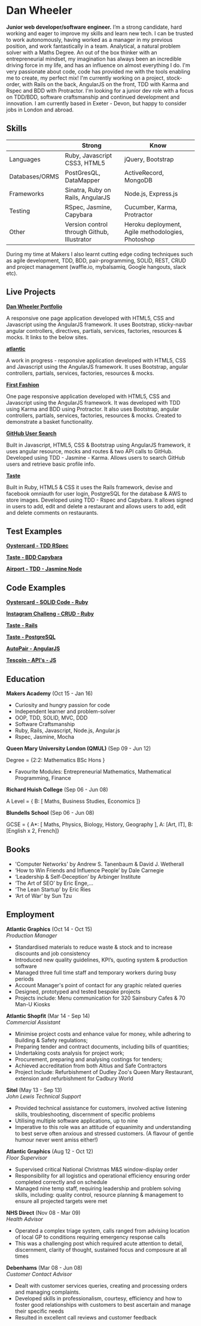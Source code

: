 Dan Wheeler
==============

**Junior web developer/software engineer.** 
I’m a strong candidate, hard working and eager to improve my skills and learn new tech. I can be trusted to work autonomously, having worked as a manager in my previous position, and work fantastically in a team. Analytical, a natural problem solver with a Maths Degree. An out of the box thinker with an entrepreneurial mindset, my imagination has always been an incredible driving force in my life, and has an influence on almost everything I do. I'm very passionate about code, code has provided me with the tools enabling me to create, my perfect mix! I'm currently working on a project, stock-order, with Rails on the back, AngularJS on the front, TDD with Karma and Rspec and BDD with Protractor. I'm looking for a junior dev role with a focus on TDD/BDD, software craftsmanship and continued development and innovation.
I am currently based in Exeter - Devon, but happy to consider jobs in London and abroad.

## Skills

|               |Strong                             |	Know                                	|
|---------------|-----------------------------------|---------------------------------------|
|Languages      |	Ruby, Javascript	CSS3, HTML5     | jQuery,	Bootstrap                     | 
|Databases/ORMS |PostGresQL, DataMapper             |	ActiveRecord, MongoDB                 | 
|Frameworks     |	Sinatra, Ruby on Rails, AngularJS |	Node.js, Express.js                   | 	
|Testing        |	RSpec, Jasmine, Capybara          |	Cucumber, Karma, Protractor         	| 
|Other          |	Version control through Github, Illustrator    |	Heroku deployment, Agile methodologies, Photoshop| 

During my time at Makers I also learnt cutting edge coding techniques such as agile development, TDD, BDD, pair-programming, SOLID, REST, CRUD and project management (waffle.io, mybalsamiq, Google hangouts, slack etc).

## Live Projects

[**Dan Wheeler Portfolio** ](https://dan-wheeler-portfolio.herokuapp.com/)

A responsive one page application developed with HTML5, CSS and Javascript using the AngularJS framework. It uses Bootstrap, sticky-navbar angular controllers, directives, partials, services, factories, resources & mocks. It links to the below sites.

[**atlantic**](https://cryptic-taiga-13132.herokuapp.com/#/aboutUs)

A work in progress - responsive application developed with HTML5, CSS and Javascript using the AngularJS framework. It uses Bootstrap, angular controllers, partials, services, factories, resources & mocks.

[**First Fashion**](https://polar-plains-66246.herokuapp.com/)

One page responsive application developed with HTML5, CSS and Javascript using the AngularJS framework. It was developed with TDD using Karma and BDD using Protractor. It also uses Bootstrap, angular controllers, partials, services, factories, resources & mocks. Created to demonstrate a basket functionality.

[**GitHub User Search** ](https://evening-eyrie-3741.herokuapp.com/)

Built in Javascript, HTML5, CSS & Bootstrap using AngularJS framework, it uses angular resource, mocks and routes & two API calls to GitHub. Developed using TDD - Jasmine - Karma. Allows users to search GitHub users and retrieve basic profile info.

[**Taste**](https://intense-chamber-6227.herokuapp.com/)

Built in Ruby, HTML5 & CSS it uses the Rails framework, devise and facebook omniauth for user login, PostgreSQL for the database & AWS to store images. Developed using TDD - Rspec and Capybara. It allows signed in users to add, edit and delete a restaurant and allows users to add, edit and delete comments on restaurants.

Test Examples
-------------

[**Oystercard - TDD RSpec**](https://github.com/d9nny/oystercard/tree/master/spec)

[**Taste - BDD Capybara**](https://github.com/d9nny/taste/tree/master/spec/features)

[**Airport - TDD - Jasmine Node**](https://github.com/d9nny/airport_jasmine_node/tree/master/spec)
<!--[Eval - TDD - Karma]()-->
<!--[AutoPair - BDD Protractor]()-->

Code Examples
-------------

[**Oystercard - SOLID Code - Ruby**](https://github.com/d9nny/oystercard/tree/master/lib)

[**Instagram Challeng - CRUD - Ruby**](https://github.com/d9nny/instagram-challenge/blob/master/app/controllers/posts_controller.rb)

[**Taste - Rails**](https://github.com/d9nny/taste/tree/master/app)

[**Taste - PostgreSQL**](https://github.com/d9nny/taste/tree/master/db)

[**AutoPair - AngularJS**](https://github.com/d9nny/Auto-pair/tree/master/app/assets/javascripts)

[**Tescoin - API's - JS**](https://github.com/d9nny/tescoin/blob/master/app/js/controllers/tescoinSearchController.js)

<!--[Eval - Javascript Scope]()-->

## Education

**Makers Academy** (Oct 15 - Jan 16)

- Curiosity and hungry passion for code
- Independent learner and problem-solver
- OOP, TDD, SOLID, MVC, DDD
- Software Craftsmanship
- Ruby, Rails, Javascript, Node.js, Angular.js
- Rspec, Jasmine, Mocha

**Queen Mary University London (QMUL)** (Sep 09 - Jun 12)

Degree = {2:2: Mathematics BSc Hons }
- Favourite Modules: Entrepreneurial Mathematics, Mathematical Programming, Finance

**Richard Huish College** (Sep 06 - Jun 08)

A Level = { B: [ Maths, Business Studies, Economics ]}

**Blundells School** (Sep 06 - Jun 08)

GCSE = { A*: [ Maths, Physics, Biology, History, Geography ], A: [Art, IT], B: [English x 2, French]}

## Books 
- 'Computer Networks' by Andrew S. Tanenbaum & David J. Wetherall
- ‘How to Win Friends and Influence People’ by Dale Carnegie
- ‘Leadership & Self-Deception’ by Arbinger Institute
- ‘The Art of SEO’ by Eric Enge,…
- ‘The Lean Startup’ by Eric Ries
- ‘Art of War’ by Sun Tzu

## Employment

**Atlantic Graphics** (Oct 14 - Oct 15)   
*Production Manager*

- Standardised materials to reduce waste & stock and to increase discounts and job consistency
- Introduced new quality guidelines, KPI’s, quoting system & production software
- Managed three full time staff and temporary workers during busy periods
- Account Manager's point of contact for any graphic related queries
- Designed, prototyped and tested bespoke projects
- Projects include: Menu communication for 320 Sainsbury Cafes & 70 Man-U Kiosks

**Atlantic Shopfit** (Mar 14 - Sep 14)   
*Commercial Assistant*

-	Minimise project costs and enhance value for money, while adhering to Building & Safety regulations;
-	Preparing tender and contract documents, including bills of quantities; 
-	Undertaking costs analysis for project work;
-	Procurement, preparing and analysing costings for tenders;
-	Achieved accreditation from both Altius and Safe Contractors 
-	Project Include: Refurbishment of Dudley Zoo's Queen Mary Restaurant,  extension and refurbishment for Cadbury World

**Sitel** (May 13 - Sep 13)   
*John Lewis Technical Support*

-	Provided technical assistance for customers, involved active listening skills, troubleshooting, discernment of specific problems
-	Utilising multiple software applications, up to nine
-	Imperative to this role was an attitude of equanimity and understanding to best serve often anxious and stressed customers. (A flavour of gentle humour never went amiss either!)

**Atlantic Graphics** (Aug 12 - Oct 12)   
*Floor Supervisor*

-	Supervised critical National Christmas M&S window-display order
-	Responsibility for all logistics and operational efficiency ensuring order completed correctly and on schedule
-	Managed nine temp staff,  requiring leadership and problem solving skills, including: quality control, resource planning & management to ensure all projected targets were met

**NHS Direct** (Nov 08 - Mar 09)   
*Health Advisor*

-	Operated a complex triage system, calls ranged from advising location of local GP to conditions requiring emergency response calls
-	This was a challenging post which required acute attention to detail, discernment, clarity of thought, sustained focus and composure at all times

**Debenhams** (Mar 08 - Jun 08)   
*Customer Contact Advisor*

-	Dealt with customer services queries, creating and processing orders and managing complaints.
-	Developed skills in professionalism, courtesy, efficiency and how to foster good relationships with customers to best ascertain and manage their specific needs
-	Resulted in excellent call reviews and customer feedback
